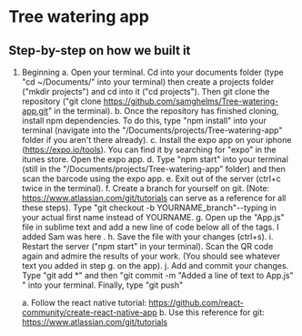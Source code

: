 # Tree watering app

## Step-by-step on how we built it

1. Beginning
	a. Open your terminal. Cd into your documents folder (type "cd ~/Documents/" into your terminal) then create a projects folder ("mkdir projects") and cd into it ("cd projects"). Then git clone the repository ("git clone https://github.com/samghelms/Tree-watering-app.git" in the terminal).
	b. Once the repository has finished cloning, install npm dependencies. To do this, type "npm install" into your terminal (navigate into the "/Documents/projects/Tree-watering-app" folder if you aren't there already).
	c. Install the expo app on your iphone (https://expo.io/tools). You can find it by searching for "expo" in the itunes store. Open the expo app.
	d. Type "npm start" into your terminal (still in the "/Documents/projects/Tree-watering-app" folder) and then scan the barcode using the expo app. 
	e. Exit out of the server (ctrl+c twice in the terminal).
	f. Create a branch for yourself on git. (Note: https://www.atlassian.com/git/tutorials can serve as a reference for all these steps). Type "git checkout -b YOURNAME_branch"--typing in your actual first name instead of YOURNAME.
	g. Open up the "App.js" file in sublime text and add a new line of code below all of the <Text> </Text> tags. I added <Text> Sam was here </Text>.
	h. Save the file with your changes (ctrl+s). 
	i. Restart the server ("npm start" in your terminal). Scan the QR code again and admire the results of your work. (You should see whatever text you added in step g. on the app).
	j. Add and commit your changes. Type "git add *" and then "git commit -m "Added a line of text to App.js" " into your terminal. Finally, type "git push"

	a. Follow the react native tutorial: https://github.com/react-community/create-react-native-app
	b. Use this reference for git: https://www.atlassian.com/git/tutorials